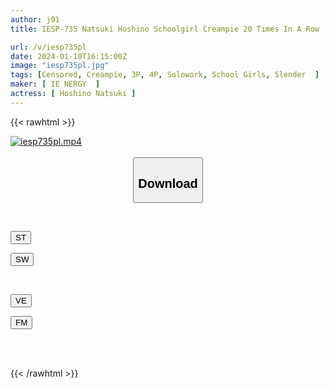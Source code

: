 ```yaml
---
author: j91
title: IESP-735 Natsuki Hoshino Schoolgirl Creampie 20 Times In A Row

url: /v/iesp735pl
date: 2024-01-10T16:15:00Z
image: "iesp735pl.jpg"
tags: [Censored, Creampie, 3P, 4P, Solowork, School Girls, Slender	]
maker: [ IE NERGY  ]
actress: [ Hoshino Natsuki ]
---
```



{{< rawhtml >}}

<div class="video" data-videoid="e0QXjmyya1UY1dl">
    <a href="javascript:;">
        <img src="/v/iesp735pl/iesp735pl.jpg" width="WIDTH" height="HEIGHT" alt="iesp735pl.mp4" loading="lazy">
    </a>
</div>

<script type="text/javascript" src="https://j91.asia/asset/on-demand-st.js"></script>

<br>
  <link rel="stylesheet" href="https://j91.asia/asset/bs5.css">
  
  <center>
  <button class="btn btn-primary" type="button" data-bs-toggle="collapse" data-bs-target=".multi-collapse" aria-expanded="false" aria-controls="multiCollapseExample1 multiCollapseExample2"><h2>Download</h2></button></center>
</p>
<div class="row">
  <div class="col">
    <div class="collapse multi-collapse" id="multiCollapseExample1">
      <div class="card card-body">
	      	      <br>
<div class="buttons">  
<p><a href="https://streamtape.to/v/e0QXjmyya1UY1dl" target="_blank"><button class="btn-hover color-3"><i class="fa fa-download"></i> ST</button></a></p>
<p><a href="https://flaswish.com/qnv6czwywb0u" target="_blank"><button class="btn-hover color-2"><i class="fa fa-download"></i> SW</button></a></p></div>
    </div>
  </div>
</div>
  <div class="col">
    <div class="collapse multi-collapse" id="multiCollapseExample2">
      <div class="card card-body">
	      <br>
<div class="buttons">
<p><a href="https://veev.to/d/275BXj31hScXcj7KDcO6H113EXFfZrqwYYQyaek" target="_blank"><button class="btn-hover color-9"><i class="fa fa-download"></i> VE</button></a></p>
<p><a href="javascript:;" target="_blank"><button class="btn-hover color-8"><i class="fa fa-download"></i> FM</button></a></p></div>
<br><br>
      </div>
    </div>
  </div>
</div>

{{< /rawhtml >}}